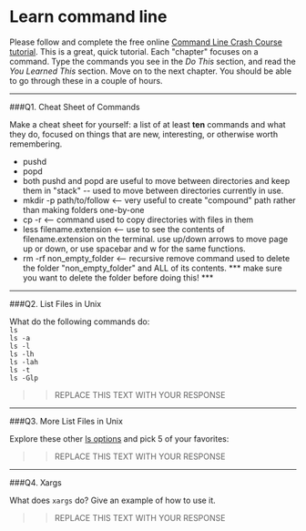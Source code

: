 # Learn command line

Please follow and complete the free online [Command Line Crash Course
tutorial](http://cli.learncodethehardway.org/book/). This is a great,
quick tutorial. Each "chapter" focuses on a command. Type the commands
you see in the _Do This_ section, and read the _You Learned This_
section. Move on to the next chapter. You should be able to go through
these in a couple of hours.

---

###Q1.  Cheat Sheet of Commands  

Make a cheat sheet for yourself: a list of at least **ten** commands and what they do, focused on things that are new, interesting, or otherwise worth remembering.

> > 
* pushd 
* popd 
 * both pushd and popd are useful to move between directories and keep them in "stack" -- used to move between directories currently in use.
* mkdir -p path/to/follow <-- very useful to create "compound" path rather than making folders one-by-one
* cp -r <-- command used to copy directories with files in them
* less filename.extension <-- use to see the contents of filename.extension on the terminal. use up/down arrows to move page up or down, or use spacebar and w for the same functions. 
* rm -rf non_empty_folder <-- recursive remove command used to delete the folder "non_empty_folder" and ALL of its contents. *** make sure you want to delete the folder before doing this! *** 

---

###Q2.  List Files in Unix   

What do the following commands do:  
`ls`  
`ls -a`  
`ls -l`  
`ls -lh`  
`ls -lah`  
`ls -t`  
`ls -Glp`  

> > REPLACE THIS TEXT WITH YOUR RESPONSE

---

###Q3.  More List Files in Unix  

Explore these other [ls options](http://www.techonthenet.com/unix/basic/ls.php) and pick 5 of your favorites:

> > REPLACE THIS TEXT WITH YOUR RESPONSE

---

###Q4.  Xargs   

What does `xargs` do? Give an example of how to use it.

> > REPLACE THIS TEXT WITH YOUR RESPONSE

 

